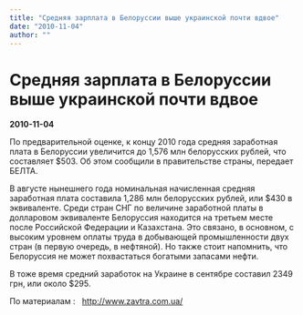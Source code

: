 ```yaml
---
title: "Средняя зарплата в Белоруссии выше украинской почти вдвое"
date: "2010-11-04"
author: ""
---
```


# Средняя зарплата в Белоруссии выше украинской почти вдвое

**2010-11-04** 

По  предварительной оценке, к концу 2010 года средняя заработная плата в  Белоруссии увеличится до 1,576 млн белорусских рублей, что составляет $503. Об этом сообщили в правительстве страны, передает БЕЛТА.

В  августе нынешнего года номинальная начисленная средняя заработная плата  составила 1,286 млн белорусских рублей, или $430 в эквиваленте. Среди  стран СНГ по величине заработной платы в долларовом эквиваленте Белоруссия  находится на третьем месте после Российской Федерации и Казахстана. Это  связано, в основном, с высоким уровнем оплаты труда в добывающей  промышленности двух стран (в первую очередь, в нефтяной). Но также стоит  напомнить, что Белоруссия не может похвастаться богатыми запасами нефти.

В тоже время средний заработок на Украине в сентябре составил 2349 грн, или около $295.

По материалам :   http://www.zavtra.com.ua/
